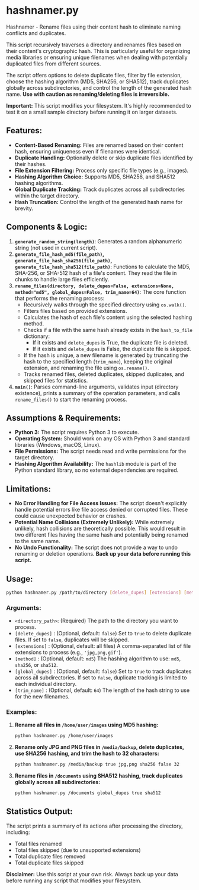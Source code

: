 # hashnamer.py

Hashnamer - Rename files using their content hash to eliminate naming conflicts and duplicates.

This script recursively traverses a directory and renames files based on their content's cryptographic hash. This is particularly useful for organizing media libraries or ensuring unique filenames when dealing with potentially duplicated files from different sources.

The script offers options to delete duplicate files, filter by file extension, choose the hashing algorithm (MD5, SHA256, or SHA512), track duplicates globally across subdirectories, and control the length of the generated hash name.  **Use with caution as renaming/deleting files is irreversible.**

**Important:** This script modifies your filesystem. It's highly recommended to test it on a small sample directory before running it on larger datasets.

## Features:

*   **Content-Based Renaming:** Files are renamed based on their content hash, ensuring uniqueness even if filenames were identical.
*   **Duplicate Handling:**  Optionally delete or skip duplicate files identified by their hashes.
*   **File Extension Filtering:** Process only specific file types (e.g., images).
*   **Hashing Algorithm Choice:** Supports MD5, SHA256, and SHA512 hashing algorithms.
*   **Global Duplicate Tracking:**  Track duplicates across all subdirectories within the target directory.
*   **Hash Truncation:** Control the length of the generated hash name for brevity.

## Components & Logic:

1.  **`generate_random_string(length)`**: Generates a random alphanumeric string (not used in current script).
2.  **`generate_file_hash_md5(file_path)`, `generate_file_hash_sha256(file_path)`, `generate_file_hash_sha512(file_path)`**: Functions to calculate the MD5, SHA-256, or SHA-512 hash of a file's content.  They read the file in chunks to handle large files efficiently.
3.  **`rename_files(directory, delete_dupes=False, extensions=None, method="md5", global_dupes=False, trim_name=64)`**: The core function that performs the renaming process:
    *   Recursively walks through the specified directory using `os.walk()`. 
    *   Filters files based on provided extensions.
    *   Calculates the hash of each file's content using the selected hashing method.
    *   Checks if a file with the same hash already exists in the `hash_to_file` dictionary:
        *   If it exists and `delete_dupes` is True, the duplicate file is deleted.
        *   If it exists and `delete_dupes` is False, the duplicate file is skipped.
    *   If the hash is unique, a new filename is generated by truncating the hash to the specified length (`trim_name`), keeping the original extension, and renaming the file using `os.rename()`. 
    *   Tracks renamed files, deleted duplicates, skipped duplicates, and skipped files for statistics.
4.  **`main()`**: Parses command-line arguments, validates input (directory existence), prints a summary of the operation parameters, and calls `rename_files()` to start the renaming process.

## Assumptions & Requirements:

*   **Python 3:** The script requires Python 3 to execute. 
*   **Operating System:**  Should work on any OS with Python 3 and standard libraries (Windows, macOS, Linux).
*   **File Permissions:** The script needs read and write permissions for the target directory.
*   **Hashing Algorithm Availability:**  The `hashlib` module is part of the Python standard library, so no external dependencies are required.

## Limitations:

*   **No Error Handling for File Access Issues:** The script doesn't explicitly handle potential errors like file access denied or corrupted files. These could cause unexpected behavior or crashes.
*   **Potential Name Collisions (Extremely Unlikely):** While extremely unlikely, hash collisions are theoretically possible.  This would result in two different files having the same hash and potentially being renamed to the same name.
*   **No Undo Functionality:** The script does not provide a way to undo renaming or deletion operations. **Back up your data before running this script.**

## Usage:

```bash
python hashnamer.py /path/to/directory [delete_dupes] [extensions] [method] [global_dupes] [trim_name]
```

### Arguments:

*   `<directory_path>`: (Required) The path to the directory you want to process.
*   `[delete_dupes]` : (Optional, default: `false`) Set to `true` to delete duplicate files.  If set to `false`, duplicates will be skipped.
*   `[extensions]` : (Optional, default: all files) A comma-separated list of file extensions to process (e.g., `'jpg,png,gif'`).
*   `[method]` : (Optional, default: `md5`) The hashing algorithm to use:  `md5`, `sha256`, or `sha512`.
*   `[global_dupes]` : (Optional, default: `false`) Set to `true` to track duplicates across all subdirectories. If set to `false`, duplicate tracking is limited to each individual directory.
*   `[trim_name]` : (Optional, default: `64`) The length of the hash string to use for the new filenames.

### Examples:

1.  **Rename all files in `/home/user/images` using MD5 hashing:**
    ```bash
    python hashnamer.py /home/user/images
    ```

2.  **Rename only JPG and PNG files in `/media/backup`, delete duplicates, use SHA256 hashing, and trim the hash to 32 characters:**
    ```bash
    python hashnamer.py /media/backup true jpg,png sha256 false 32
    ```

3.  **Rename files in `/documents` using SHA512 hashing, track duplicates globally across all subdirectories:**
    ```bash
    python hashnamer.py /documents global_dupes true sha512
    ```

## Statistics Output:

The script prints a summary of its actions after processing the directory, including:

*   Total files renamed
*   Total files skipped (due to unsupported extensions)
*   Total duplicate files removed
*   Total duplicate files skipped

**Disclaimer:** Use this script at your own risk. Always back up your data before running any script that modifies your filesystem.
